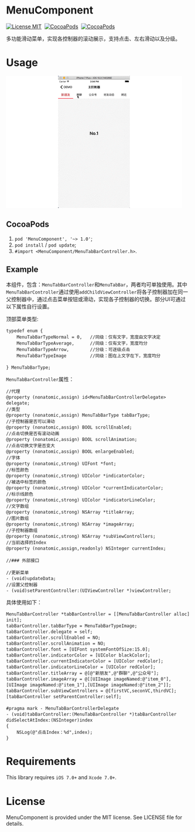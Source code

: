 # MenuComponent

[![License MIT](https://img.shields.io/badge/license-MIT-green.svg?style=flat)](https://raw.githubusercontent.com/dexianyinjiu/MenuComponent/master/LICENSE)&nbsp;
[![CocoaPods](http://img.shields.io/cocoapods/v/MenuComponent.svg?style=flat)](https://cocoapods.org/pods/MenuComponent)&nbsp;
[![CocoaPods](http://img.shields.io/cocoapods/p/MenuComponent.svg?style=flat)](https://cocoapods.org/pods/MenuComponent)&nbsp;

多功能滑动菜单，实现各控制器的滚动展示，支持点击、左右滑动以及分级。

# Usage

![MenuComponent](MenuComponent.gif)

## CocoaPods

1. `pod 'MenuComponent', '~> 1.0'`;
2. `pod install` / `pod update`;
3. `#import <MenuComponent/MenuTabBarController.h>`.

## Example

本组件，包含：`MenuTabBarController`和`MenuTabBar`，两者均可单独使用。其中`MenuTabBarController`通过使用`addChildViewController`将各子控制器加在同一父控制器中，通过点击菜单按钮或滑动，实现各子控制器的切换。部分UI可通过以下属性自行设置。

顶部菜单类型:

```objc
typedef enum {
    MenuTabBarTypeNormal = 0,   //同级：仅有文字，宽度由文字决定
    MenuTabBarTypeAverage,      //同级：仅有文字，宽度均分
    MenuTabBarTypeArrow,        //分级：可逐级点击
    MenuTabBarTypeImage         //同级：图在上文字在下，宽度均分

} MenuTabBarType;
```

`MenuTabBarController`属性：
  
```objc
//代理
@property (nonatomic,assign) id<MenuTabBarControllerDelegate> delegate;
//类型
@property (nonatomic,assign) MenuTabBarType tabBarType;
//子控制器是否可以滑动
@property (nonatomic,assign) BOOL scrollEnabled;
//点击切换是否有滚动动画
@property (nonatomic,assign) BOOL scrollAnimation;
//点击切换文字是否变大
@property (nonatomic,assign) BOOL enlargeEnabled;
//字体
@property (nonatomic,strong) UIFont *font;
//标签颜色
@property (nonatomic,strong) UIColor *indicatorColor;
//被选中标签的颜色
@property (nonatomic,strong) UIColor *currentIndicatorColor;
//标示线颜色
@property (nonatomic,strong) UIColor *indicatorLineColor;
//文字数组
@property (nonatomic,strong) NSArray *titleArray;
//图片数组
@property (nonatomic,strong) NSArray *imageArray;
//子控制器数组
@property (nonatomic,strong) NSArray *subViewControllers;
//当前选择的Index
@property (nonatomic,assign,readonly) NSInteger currentIndex;

//### 外部接口

//更新菜单
- (void)updateData;
//设置父控制器
- (void)setParentController:(UIViewController *)viewController;
```

具体使用如下：

```objc
MenuTabBarController *tabBarController = [[MenuTabBarController alloc] init];
tabBarController.tabBarType = MenuTabBarTypeImage;
tabBarController.delegate = self;
tabBarController.scrollEnabled = NO;
tabBarController.scrollAnimation = NO;
tabBarController.font = [UIFont systemFontOfSize:15.0];
tabBarController.indicatorColor = [UIColor blackColor];
tabBarController.currentIndicatorColor = [UIColor redColor];
tabBarController.indicatorLineColor = [UIColor redColor];
tabBarController.titleArray = @[@"新朋友",@"群聊",@"公众号"];
tabBarController.imageArray = @[[UIImage imageNamed:@"item_0"],[UIImage imageNamed:@"item_1"],[UIImage imageNamed:@"item_2"]];
tabBarController.subViewControllers = @[firstVC,seconVC,thirdVC];
[tabBarController setParentController:self];

#pragma mark - MenuTabBarControllerDelegate
- (void)tabBarController:(MenuTabBarController *)tabBarController didSelectAtIndex:(NSInteger)index
{
    NSLog(@"点击Index：%d",index);
}
```

# Requirements

This library requires `iOS 7.0+` and `Xcode 7.0+`.


# License

MenuComponent is provided under the MIT license. See LICENSE file for details.


